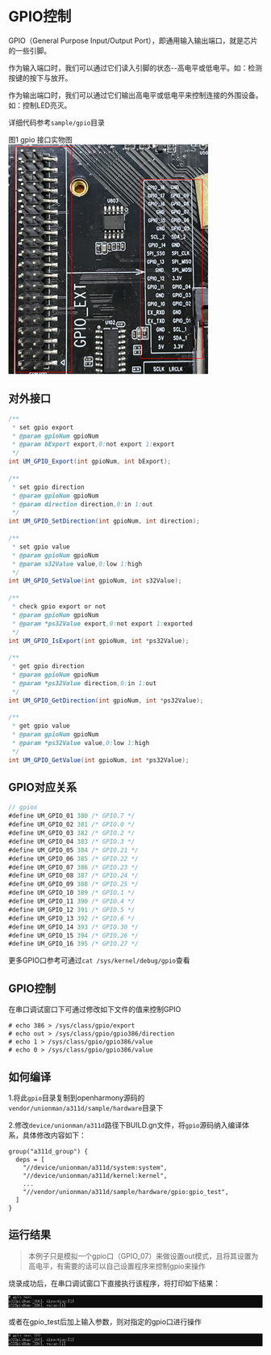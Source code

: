 # GPIO控制

GPIO（General Purpose Input/Output Port），即通用输入输出端口，就是芯片的一些引脚。

作为输入端口时，我们可以通过它们读入引脚的状态--高电平或低电平。如：检测按键的按下与放开。

作为输出端口时，我们可以通过它们输出高电平或低电平来控制连接的外围设备。如：控制LED亮灭。

详细代码参考`sample/gpio`目录

图1 gpio 接口实物图
![](../figures/gpio_group.png)

## 对外接口

```java
/**
 * set gpio export
 * @param gpioNum gpioNum
 * @param bExport export,0:not export 1:export
 */
int UM_GPIO_Export(int gpioNum, int bExport);

/**
 * set gpio direction
 * @param gpioNum gpioNum
 * @param direction direction,0:in 1:out
 */
int UM_GPIO_SetDirection(int gpioNum, int direction);

/**
 * set gpio value
 * @param gpioNum gpioNum
 * @param s32Value value,0:low 1:high
 */
int UM_GPIO_SetValue(int gpioNum, int s32Value);

/**
 * check gpio export or not
 * @param gpioNum gpioNum
 * @param *ps32Value export,0:not export 1:exported
 */
int UM_GPIO_IsExport(int gpioNum, int *ps32Value);

/**
 * get gpio direction
 * @param gpioNum gpioNum
 * @param *ps32Value direction,0:in 1:out
 */
int UM_GPIO_GetDirection(int gpioNum, int *ps32Value);

/**
 * get gpio value
 * @param gpioNum gpioNum
 * @param *ps32Value value,0:low 1:high
 */
int UM_GPIO_GetValue(int gpioNum, int *ps32Value);
```

## GPIO对应关系

```java
// gpios
#define UM_GPIO_01 380 /* GPIO.7 */
#define UM_GPIO_02 381 /* GPIO.0 */
#define UM_GPIO_03 382 /* GPIO.2 */
#define UM_GPIO_04 383 /* GPIO.3 */
#define UM_GPIO_05 384 /* GPIO.21 */
#define UM_GPIO_06 385 /* GPIO.22 */
#define UM_GPIO_07 386 /* GPIO.23 */
#define UM_GPIO_08 387 /* GPIO.24 */
#define UM_GPIO_09 388 /* GPIO.25 */
#define UM_GPIO_10 389 /* GPIO.1 */
#define UM_GPIO_11 390 /* GPIO.4 */
#define UM_GPIO_12 391 /* GPIO.5 */
#define UM_GPIO_13 392 /* GPIO.6 */
#define UM_GPIO_14 393 /* GPIO.30 */
#define UM_GPIO_15 394 /* GPIO.26 */
#define UM_GPIO_16 395 /* GPIO.27 */
```

更多GPIO口参考可通过`cat /sys/kernel/debug/gpio`查看

## GPIO控制

在串口调试窗口下可通过修改如下文件的值来控制GPIO

```shell
# echo 386 > /sys/class/gpio/export
# echo out > /sys/class/gpio/gpio386/direction
# echo 1 > /sys/class/gpio/gpio386/value
# echo 0 > /sys/class/gpio/gpio386/value
```

## 如何编译

1.将此`gpio`目录复制到openharmony源码的`vendor/unionman/a311d/sample/hardware`目录下

2.修改`device/unionman/a311d`路径下BUILD.gn文件，将`gpio`源码纳入编译体系，具体修改内容如下：

```
group("a311d_group") {
  deps = [
    "//device/unionman/a311d/system:system",
    "//device/unionman/a311d/kernel:kernel",
    ...
    "//vendor/unionman/a311d/sample/hardware/gpio:gpio_test",
  ]
}
```

## 运行结果

> 本例子只是模拟一个gpio口（GPIO_07）来做设置out模式，且将其设置为高电平，有需要的话可以自己设置程序来控制gpio来操作

烧录成功后，在串口调试窗口下直接执行该程序，将打印如下结果：

![](../figures/gpio_result1.png)

或者在gpio_test后加上输入参数，则对指定的gpio口进行操作

![](../figures/gpio_result2.png)
